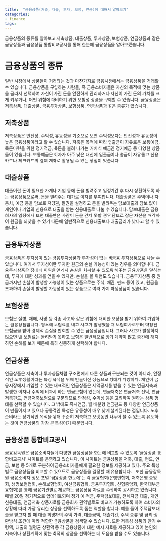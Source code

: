 ```yaml
---
title:  "금융상품(저축, 대출, 투자, 보험, 연금)에 대해서 알아보기"
categories: 
- finance
tags:
---
```

금융상품의 종류를 알아보고 저축상품, 대출상품, 투자상품, 보험상품, 연금상품과 같은 금융상품과 금융상품 통합비교공시를 통해 한눈에 금융상품을 알아보겠습니다.
 
# 금융상품의 종류
일반 시장에서 상품들이 거래되는 것과 마찬가지로 금융시장에서는 금융상품을 거래할 수 있습니다. 금융상품을 구입하는 사람들, 즉 금융소비자들은 자신의 목적에 맞는 상품을 골라서 선택하여 자신이 가진 돈을 안전하게 관리하거나 자신이 가진 돈의 가치를 크게 키우거나, 어떤 위험에 대비하기 위한 보험성 상품을 구매할 수 있습니다. 금융상품은 저축상품, 대출상품, 금융투자상품, 보험상품, 연금상품과 같은 종류가 있습니다.
  
## 저축상품
저축상품은 안전성, 수익성, 유동성을 기준으로 보면 수익성보다는 안전성과 유동성이 높은 금융상품이라고 할 수 있습니다. 저축은 목적에 따라 입출금이 자유로운 보통예금, 목돈마련을 위한 정기적금, 목돈을 불려 나가는 거치식 예금인 정기예금 등 다양한 상품들이 있습니다. 보통예금은 이자가 아주 낮은 대신에 입출금이나 송금이 자유롭고 신용카드나 체크카드의 결제 계좌로 활용될 수 있는 장점이 있습니다.
 
## 대출상품
대출이란 돈이 필요한 가계나 기업 등에 돈을 빌려주고 일정기간 후 다시 상환하도록 하는 금융상품으로써, 돈을 빌려주는 대가로 이자를 부여합니다. 대출상품은 주택이나 자동차, 예금 등을 담보로 저당권, 질권을 설정하고 돈을 빌려주는 담보대출과 담보 없이 개인이나 기업의 신용으로 대출을 받는 신용대출로 나눌 수 있습니다. 담보대출은 금융회사의 입장에서 보면 대출받은 사람이 돈을 갚지 못할 경우 담보로 잡은 자산을 매각하여 원금을 되찾을 수 있기 때문에 일반적으로 신용대출보다 대출금리가 낮다고 할 수 있습니다.
 
## 금융투자상품
금융상품은 투자성이 있는 금융투자상품과 투자성이 없는 비금융 투자상품으로 나눌 수 있습니다. 여기서 투자성이란 투자한 원금의 손실 가능성이 있는 경우를 의미합니다. 금융투자상품은 장래에 이익을 얻거나 손실을 회피할 수 있도록 해주는 금융상품을 말하는데, 투자에 대한 성과를 얻을 수 있지만, 손실을 볼 위험도 있습니다. 금융투자상품 중 원금까지만 손실이 발생할 가능성이 있는 상품으로는 주식, 채권, 펀드 등이 있고, 원금을 초과하여 손실이 발생할 가능성이 있는 상품으로 여러 가지 파생상품이 있습니다.
 
## 보험상품
보험은 질병, 재해, 사망 등 각종 사고와 같은 위험에 대비한 보장을 받기 위하여 가입하는 금융상품입니다. 평소에 보험료를 내고 사고가 발생했을 때 보험회사로부터 약정된 보험금을 받아 경제적 손실을 만회할 수 있는 금융상품입니다. 그러나 사고가 발생하지 않으면 낸 보험료는 돌려받지 못하고 보험은 일반적으로 장기 계약이 많고 중간에 해지하면 손해를 보기 때문에 특히 신중하게 선택해야 합니다.
 
## 연금상품
연금상품은 저축이나 투자상품처럼 구조면에서 다른 상품과 구분되는 것이 아니라, 안정적인 노후생활이라는 특정 목적을 위해 만들어진 상품으로 형태가 다양하다. 개인이 금융시장에서 가입할 수 있는 대표적인 연금상품은 세액공제를 받을 수 있는 연금저축과 발생한 이자나 수익에 비과세 하는 연금보험이 있는데, 연금저축은 연금저축 신탁, 연금저축펀드, 연금저축보험으로 구분되므로 안정성, 수익성 등을 고려하여 원하는 상품 형태를 선택할 수 있습니다. 그 밖에도 즉시연금, 월 배분형 연금펀드 등 다양한 연금상품이 만들어지고 있으나 공통적인 특성은 유동성이 매우 낮게 설계된다는 점입니다. 노후 준비라는 장기적인 목적을 위해 꾸준히 저축하고 오랫동안 나누어 쓸 수 있도록 유도하는 것이 연금상품의 가장 큰 특성이기 때문입니다.
 
## 금융상품 통합비교공시
금융감독원은 금융소비자들이 다양한 금융상품을 한눈에 비교할 수 있도록 ‘금융상품 통합비교공시’ 사이트를 운영하고 있습니다. 이 사이트는 금융상품을 저축, 대출, 펀드, 연금, 보험 등 5개로 구분하여 금융소비자들에게 필요한 정보를 제공하고 있다. 주요 특성별로 금융상품을 비교할 수 있으므로 금융상품을 결정할 때 유용합니다.
 
또한 금융감독원 금융소비자 정보 포털 ‘금융상품 한눈에’는 각 금융협회(은행연합회, 저축은행 중앙회, 생명보험협회, 손해보험협회, 여신금융협회, 금융투자협회, 신협중앙회, 한국대부금융협회)를 통해 금융기관별로 제공하는 금융상품 자료를 수집하여 공시하고 있습니다. 매월 20일 정기적으로 업데이트되며 정기 예·적금, 주택담보대출, 전세자금 대출, 개인신용대출, 연금저축 상품자료를 금융회사 권역별로도 비교가 가능하도록 하여 소비자의 상황에 따라 가장 유리한 상품을 선택하도록 돕는 역할을 합니다. 예를 들어 주택담보대출을 받고자 할 때 대출 희망자의 주택 가격, 대출금액, 대출기간, 주택 종류 및 금리·상환방식 조건에 따라 적합한 금융상품을 검색할 수 있습니다. 또한 저축성 상품의 만기 수령액, 대출의 월평균 상환액 등 각 금융상품에 대한 예시 자료를 제공하고 있어 본인의 저축이나 상환계획에 맞는 최적의 상품을 선택하는 데 도움을 받을 수도 있습니다.



	
	
	
	
	

